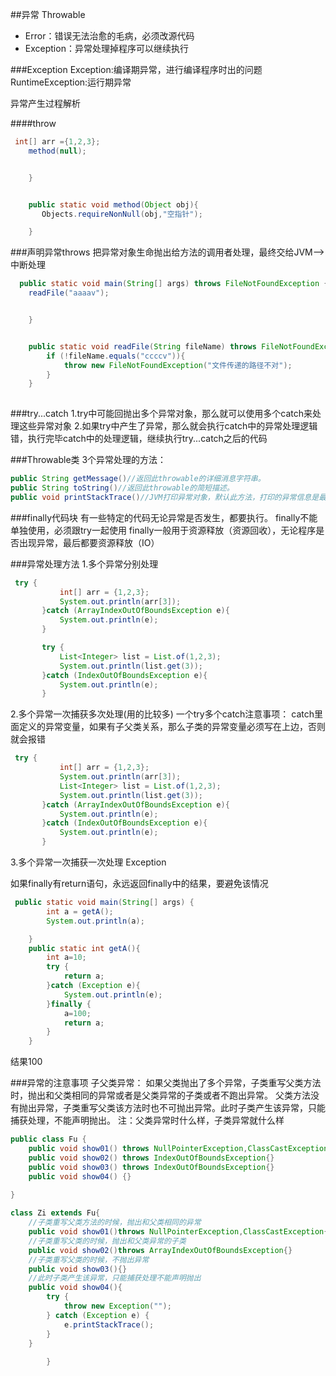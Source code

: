 ##异常
Throwable
* Error：错误无法治愈的毛病，必须改源代码
* Exception：异常处理掉程序可以继续执行


###Exception
Exception:编译期异常，进行编译程序时出的问题
RuntimeException:运行期异常

异常产生过程解析

####throw
```java
 int[] arr ={1,2,3};
    method(null);


    }


    public static void method(Object obj){
       Objects.requireNonNull(obj,"空指针");

    }
```

###声明异常throws
把异常对象生命抛出给方法的调用者处理，最终交给JVM-->中断处理
```java
  public static void main(String[] args) throws FileNotFoundException {
    readFile("aaaav");


    }


    public static void readFile(String fileName) throws FileNotFoundException {
        if (!fileName.equals("ccccv")){
            throw new FileNotFoundException("文件传递的路径不对");
        }
    }
    
```

###try...catch
1.try中可能回抛出多个异常对象，那么就可以使用多个catch来处理这些异常对象
2.如果try中产生了异常，那么就会执行catch中的异常处理逻辑错，执行完毕catch中的处理逻辑，继续执行try...catch之后的代码



###Throwable类
3个异常处理的方法：
```java
public String getMessage()//返回此throwable的详细消息字符串。 
public String toString()//返回此throwable的简短描述。 
public void printStackTrace()//JVM打印异常对象，默认此方法，打印的异常信息是最全面的
```

###finally代码块
有一些特定的代码无论异常是否发生，都要执行。
finally不能单独使用，必须跟try一起使用
finally一般用于资源释放（资源回收），无论程序是否出现异常，最后都要资源释放（IO）

###异常处理方法
1.多个异常分别处理
```java
 try {
           int[] arr = {1,2,3};
           System.out.println(arr[3]);
       }catch (ArrayIndexOutOfBoundsException e){
           System.out.println(e);
       }

       try {
           List<Integer> list = List.of(1,2,3);
           System.out.println(list.get(3));
       }catch (IndexOutOfBoundsException e){
           System.out.println(e);
       }

```

2.多个异常一次捕获多次处理(用的比较多)
一个try多个catch注意事项：
catch里面定义的异常变量，如果有子父类关系，那么子类的异常变量必须写在上边，否则就会报错
```java
 try {
           int[] arr = {1,2,3};
           System.out.println(arr[3]);
           List<Integer> list = List.of(1,2,3);
           System.out.println(list.get(3));
       }catch (ArrayIndexOutOfBoundsException e){
           System.out.println(e);
       }catch (IndexOutOfBoundsException e){
           System.out.println(e);
       }
```

3.多个异常一次捕获一次处理
Exception

如果finally有return语句，永远返回finally中的结果，要避免该情况
```java
 public static void main(String[] args) {
        int a = getA();
        System.out.println(a);

    }
    public static int getA(){
        int a=10;
        try {
            return a;
        }catch (Exception e){
            System.out.println(e);
        }finally {
            a=100;
            return a;
        }
    }
```
结果100

###异常的注意事项
子父类异常：
如果父类抛出了多个异常，子类重写父类方法时，抛出和父类相同的异常或者是父类异常的子类或者不跑出异常。
父类方法没有抛出异常，子类重写父类该方法时也不可抛出异常。此时子类产生该异常，只能捕获处理，不能声明抛出。
注：父类异常时什么样，子类异常就什么样
```java
public class Fu {
    public void show01() throws NullPointerException,ClassCastException{}
    public void show02() throws IndexOutOfBoundsException{}
    public void show03() throws IndexOutOfBoundsException{}
    public void show04() {}
        
}

class Zi extends Fu{
    //子类重写父类方法的时候，抛出和父类相同的异常
    public void show01()throws NullPointerException,ClassCastException{}
    //子类重写父类的时候，抛出和父类异常的子类
    public void show02()throws ArrayIndexOutOfBoundsException{}
    //子类重写父类的时候，不抛出异常
    public void show03(){}
    //此时子类产生该异常，只能捕获处理不能声明抛出
    public void show04(){
        try {
            throw new Exception("");
        } catch (Exception e) {
            e.printStackTrace();
        }
    }
    
        }
```


